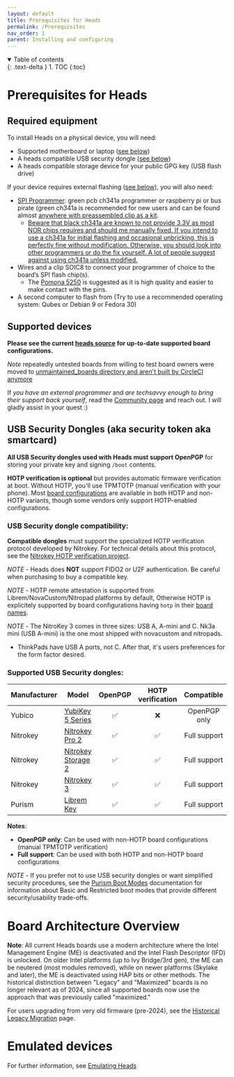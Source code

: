 ```yaml
---
layout: default
title: Prerequisites for Heads
permalink: /Prerequisites
nav_order: 1
parent: Installing and configuring
---
```


<!-- markdownlint-disable MD033 -->
<details open markdown="block">
  <summary>
    Table of contents
  </summary>
  {: .text-delta }
1. TOC
{:toc}
</details>
<!-- markdownlint-enable MD033 -->

Prerequisites for Heads
===

Required equipment
---

To install Heads on a physical device, you will need:

* Supported motherboard or laptop ([see below](#supported-devices))
* A heads compatible USB security dongle ([see below](#usb-security-dongles-aka-security-token-aka-smartcard))
* A heads compatible storage device for your public GPG key (USB flash drive)

If your device requires external flashing ([see below](#supported-devices)),
 you will also need:

* [SPI Programmer](https://trmm.net/SPI_flash): green pcb ch341a programmer or raspberry
 pi or bus pirate (green ch341a is recommended for new users and can be found almost
 [anywhere with preassembled clip as a kit](https://www.amazon.com/s?k=ch341a+programmer).
  * [Beware that black ch341a are known to not provide 3.3V as most NOR chips requires and should me manually fixed. If you intend to use a ch341a for initial flashing and occasional unbricking, this is perfectly fine without modification. Otherwise, you should look into other programmers or do the fix yourself. A lot of people suggest against using ch341a unless modified.](https://libreboot.org/docs/install/spi.html#do-not-use-ch341a)
* Wires and a clip SOIC8 to connect your programmer of choice to the board’s
 SPI flash chip(s).
  * The [Pomona 5250](https://www.pomonaelectronics.com/products/test-clips/soic-clip-8-pin)
   is suggested as it is high quality and easier to make contact with the pins.
* A second computer to flash from (Try to use a recommended operating system:
  Qubes or Debian 9 or Fedora 30)

Supported devices
---

**Please see the current [heads source](https://github.com/osresearch/heads/tree/master/boards) for up-to-date supported board configurations.**

*Note* repeatedly untested boards from willing to test board owners were moved to [unmaintained_boards directory and aren't built by CircleCI anymore](https://github.com/linuxboot/heads/tree/master/unmaintained_boards)

If *you have an external programmer* and *are techsavvy enough to bring their support back yourself*, read the [Community page](/community/) and reach out. I will gladly assist in your quest :)

USB Security Dongles (aka security token aka smartcard)
---

**All USB Security dongles used with Heads must support OpenPGP** for storing your private key and signing `/boot` contents.

**HOTP verification is optional** but provides automatic firmware verification at boot. Without HOTP, you'll use TPMTOTP (manual verification with your phone). Most [board configurations](/Prerequisites#supported-devices) are available in both HOTP and non-HOTP variants, though some vendors only support HOTP-enabled configurations.

### USB Security dongle compatibility:

**Compatible dongles** must support the specialized HOTP verification protocol developed by Nitrokey. For technical details about this protocol, see the [Nitrokey HOTP verification project](https://github.com/Nitrokey/nitrokey-hotp-verification).

*NOTE* - Heads does **NOT** support FIDO2 or U2F authentication.  Be careful when
 purchasing to buy a compatible key.

 *NOTE* - HOTP remote attestation is supported from Librem/NovaCustom/Nitropad platforms by default, 
  Otherwise HOTP is explicitely supported by board configurations having `hotp` in their [board names](/Prerequisites#supported-devices).
  
*NOTE* - The NitroKey 3 comes in three sizes: USB A, A-mini and C. Nk3a mini (USB A-mini) is the one most shipped with novacustom and nitropads.
  - ThinkPads have USB A ports, not C. After that, it's users preferences for the form factor desired. 

### Supported USB Security dongles:

|Manufacturer|Model|OpenPGP|HOTP verification|Compatible|
|--|--|:--:|:--:|:--:|
|Yubico|[YubiKey 5 Series](https://www.yubico.com/products/yubikey-5-overview/)|✅|❌|OpenPGP only|
|Nitrokey|[Nitrokey Pro 2](https://www.nitrokey.com/products/nitrokeys#comparison)|✅|✅|Full support|
|Nitrokey|[Nitrokey Storage 2](https://www.nitrokey.com/products/nitrokeys#comparison)|✅|✅|Full support|
|Nitrokey|[Nitrokey 3](https://www.nitrokey.com/products/nitrokeys#comparison)|✅|✅|Full support|
|Purism|[Librem Key](https://puri.sm/products/librem-key/)|✅|✅|Full support|

**Notes**: 
- **OpenPGP only**: Can be used with non-HOTP board configurations (manual TPMTOTP verification)
- **Full support**: Can be used with both HOTP and non-HOTP board configurations

*NOTE* - If you prefer not to use USB security dongles or want simplified security procedures, see the [Purism Boot Modes](/PurismBootModes) documentation for information about Basic and Restricted boot modes that provide different security/usability trade-offs.

Board Architecture Overview
===

**Note**: All current Heads boards use a modern architecture where the Intel Management Engine (ME) is deactivated and the Intel Flash Descriptor (IFD) is unlocked. On older Intel platforms (up to Ivy Bridge/3rd gen), the ME can be neutered (most modules removed), while on newer platforms (Skylake and later), the ME is deactivated using HAP bits or other methods. The historical distinction between "Legacy" and "Maximized" boards is no longer relevant as of 2024, since all supported boards now use the approach that was previously called "maximized."

For users upgrading from very old firmware (pre-2024), see the [Historical Legacy Migration](/Historical-Legacy-Migration) page.

Emulated devices
===

For further information, see [Emulating Heads](/Emulating-Heads/)
